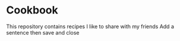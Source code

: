 # Cookbook
This repository contains recipes I like to share with my friends
Add a sentence then save and close
